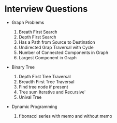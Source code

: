 # Interview Questions

- Graph Problems

  1. Breath First Search
  2. Depth First Search
  3. Has a Path from Source to Destination
  4. Undirected Grap Traversal with Cycle
  5. Number of Connected Components in Graph
  6. Largest Component in Graph

- Binary Tree

  1. Depth First Tree Traversal
  2. Breadth First Tree Traversal
  3. Find tree node if present
  4. Tree sum Iterative and Recursive'
  5. Unival Tree

- Dynamic Programming
  1. fibonacci series with memo and without memo
